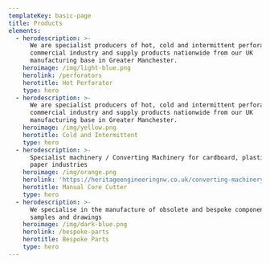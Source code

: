 ```yaml
---
templateKey: basic-page
title: Products
elements:
  - herodescription: >-
      We are specialist producers of hot, cold and intermittent perforators for
      commercial industry and supply products nationwide from our UK
      manufacturing base in Greater Manchester.
    heroimage: /img/light-blue.png
    herolink: /perforators
    herotitle: Hot Perforator
    type: hero
  - herodescription: >-
      We are specialist producers of hot, cold and intermittent perforators for
      commercial industry and supply products nationwide from our UK
      manufacturing base in Greater Manchester.
    heroimage: /img/yellow.png
    herotitle: Cold and Intermittent
    type: hero
  - herodescription: >-
      Specialist machinery / Converting Machinery for cardboard, plastic and
      paper industries 
    heroimage: /img/orange.png
    herolink: 'https://heritageengineeringnw.co.uk/converting-machinery/'
    herotitle: Manual Core Cutter
    type: hero
  - herodescription: >-
      We specialise in the manufacture of obsolete and bespoke components from
      samples and drawings
    heroimage: /img/dark-blue.png
    herolink: /bespoke-parts
    herotitle: Bespoke Parts
    type: hero
---
```


